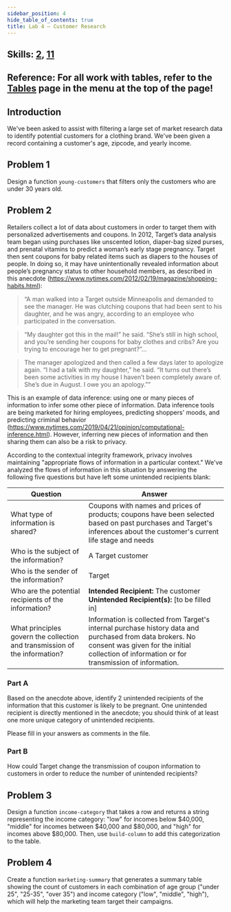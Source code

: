 ```yaml
---
sidebar_position: 4
hide_table_of_contents: true
title: Lab 4 — Customer Research
---
```


## Skills: [2](</skills/#(2)>), [11](</skills/#(11)>)

## Reference: For all work with tables, refer to the [Tables](/tables) page in the menu at the top of the page!

## Introduction

We've been asked to assist with filtering a large set of market research data to identify potential customers for a clothing brand. We've been given a record containing a customer's age, zipcode, and yearly income.

## Problem 1

Design a function `young-customers` that filters only the customers who are under 30 years old.

## Problem 2

Retailers collect a lot of data about customers in order to target them with personalized advertisements and coupons. In 2012, Target’s data analysis team began using purchases like unscented lotion, diaper-bag sized purses, and prenatal vitamins to predict a woman’s early stage pregnancy. Target then sent coupons for baby related items such as diapers to the houses of people. In doing so, it may have unintentionally revealed information about people’s pregnancy status to other household members, as described in this anecdote (https://www.nytimes.com/2012/02/19/magazine/shopping-habits.html):

> “A man walked into a Target outside Minneapolis and demanded to see the manager. He was clutching coupons that had been sent to his daughter, and he was angry, according to an employee who participated in the conversation.

> “My daughter got this in the mail!” he said. “She’s still in high school, and you’re sending her coupons for baby clothes and cribs? Are you trying to encourage her to get pregnant?”…

> The manager apologized and then called a few days later to apologize again. “I had a talk with my daughter,” he said. “It turns out there’s been some activities in my house I haven’t been completely aware of. She’s due in August. I owe you an apology.””

This is an example of data inference: using one or many pieces of information to infer some other piece of information. Data inference tools are being marketed for hiring employees, predicting shoppers' moods, and predicting criminal behavior (https://www.nytimes.com/2019/04/21/opinion/computational-inference.html).
However, inferring new pieces of information and then sharing them can also be a risk to privacy.

According to the contextual integrity framework, privacy involves maintaining "appropriate flows of information in a particular context." We've analyzed the flows of information in this situation by answering the following five questions but have left some unintended recipients blank:

| Question | Answer |
| -- | -- |
| What type of information is shared? | Coupons with names and prices of products; coupons have been selected based on past purchases and Target's inferences about the customer's current life stage and needs |
| Who is the subject of the information? | A Target customer |
| Who is the sender of the information? | Target |
| Who are the potential recipients of the information? | **Intended Recipient:** The customer<br/>**Unintended Recipient(s):** [to be filled in] |
| What principles govern the collection and transmission of the information? | Information is collected from Target's internal purchase history data and purchased from data brokers. No consent was given for the initial collection of information or for transmission of information. |

### Part A

Based on the anecdote above, identify 2 unintended recipients of the information that this customer is likely to be pregnant. One unintended recipient is directly mentioned in the anecdote; you should think of at least one more unique category of unintended recipients.

Please fill in your answers as comments in the file.

### Part B

How could Target change the transmission of coupon information to customers in order to reduce the number of unintended recipients?

## Problem 3

Design a function `income-category` that takes a row and returns a string representing the income category: "low" for incomes below $40,000, "middle" for incomes between $40,000 and $80,000, and "high" for incomes above $80,000.
Then, use `build-column` to add this categorization to the table.

## Problem 4

Create a function `marketing-summary` that generates a summary table showing the count of customers in each combination of age group ("under 25", "25-35", "over 35") and income category ("low", "middle", "high"), which will help the marketing team target their campaigns.
